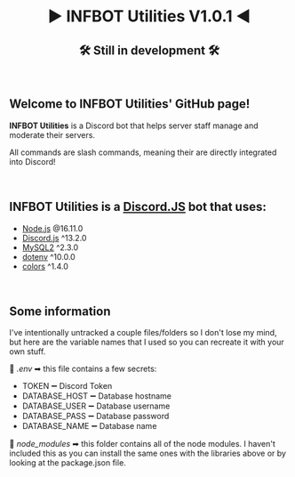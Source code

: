 <h1 align="center">▶ INFBOT Utilities V1.0.1 ◀</h1>
<h2 align="center">🛠 Still in development 🛠</h2><br>

<div>
  <h2>Welcome to INFBOT Utilities' GitHub page!</h2>
  <div>
    <p><b>INFBOT Utilities</b> is a Discord bot that helps server staff manage and moderate their servers.</p>
    <p>All commands are slash commands, meaning their are directly integrated into Discord!</p>
  </div>
</div><br>

<div>
  <h2>INFBOT Utilities is a <a href="https://discord.js.org/">Discord.JS</a> bot that uses:</h2>
  <ul>
    <li><a href="https://nodejs.org/en/">Node.js</a> @16.11.0</li>
    <li><a href="https://discord.js.org/#/">Discord.js</a> ^13.2.0</li>
    <li><a href="https://www.npmjs.com/package/mysql2">MySQL2</a> ^2.3.0</li>
    <li><a href="https://www.npmjs.com/package/dotenv">dotenv</a> ^10.0.0</li>
    <li><a href="https://www.npmjs.com/package/colors">colors</a> ^1.4.0</li>
  </ul>
</div><br>

<div>
  <h2>Some information</h2>
  <p>I've intentionally untracked a couple files/folders so I don't lose my mind, but here are the variable names that I used so you can recreate it with your own stuff.</p>
  <p>📁 <em>.env</em> ➡ this file contains a few secrets:</p>
  <ul>
    <li>TOKEN ➖ Discord Token</li>
    <li>DATABASE_HOST ➖ Database hostname</li>
    <li>DATABASE_USER ➖ Database username</li>
    <li>DATABASE_PASS ➖ Database password</li>
    <li>DATABASE_NAME ➖ Database name</li>
  </ul>
  <p>📂 <em>node_modules</em> ➡ this folder contains all of the node modules. I haven't included this as you can install the same ones with the libraries above or by looking at the package.json file.
</div>
